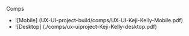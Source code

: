 Comps
* ![Mobile] (UX-UI-project-build/comps/UX-UI-Keji-Kelly-Mobile.pdf)
* ![Desktop] (./comps/ux-uiproject-Keji-Kelly-desktop.pdf)

